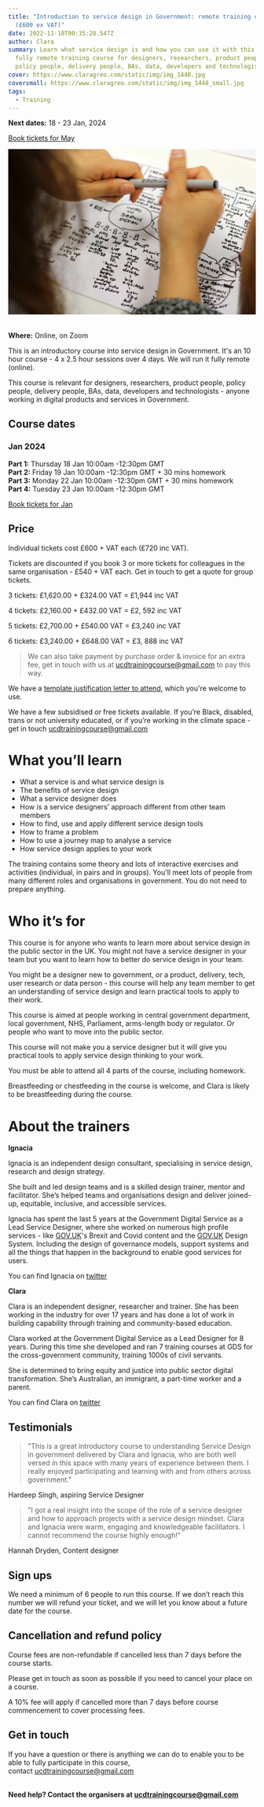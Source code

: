 ```yaml
---
title: "Introduction to service design in Government: remote training course
  (£600 ex VAT)"
date: 2022-11-10T00:35:28.547Z
author: Clara
summary: Learn what service design is and how you can use it with this 10 hour,
  fully remote training course for designers, researchers, product people,
  policy people, delivery people, BAs, data, developers and technologists
cover: https://www.claragreo.com/static/img/img_1448.jpg
coversmall: https://www.claragreo.com/static/img/img_1448_small.jpg
tags:
  - Training
---
```

**Next dates:** 18 - 23 Jan, 2024 

[Book tickets for May](https://buytickets.at/ignaciaandclara/837350)

![A photo over the shoulder of a person, holding a pen, drawing a mind map or sketch notes on a page, with "Intro to service design" written in the middle. The person has olive skin and wavy brown hair. ](/static/img/img_1448.jpg)

\
**Where:** Online, on Zoom

This is an introductory course into service design in Government. It's an 10 hour course - 4 x 2.5 hour sessions over 4 days. We will run it fully remote (online).

This course is relevant for designers, researchers, product people, policy people, delivery people, BAs, data, developers and technologists - anyone working in digital products and services in Government.

## C﻿ourse dates

### Jan 2024

**Part 1:** Thursday 18 Jan 10:00am -12:30pm GMT\
**Part 2:** Friday 19 Jan 10:00am -12:30pm GMT + 30 mins homework\
**Part 3:** Monday 22 Jan 10:00am -12:30pm GMT + 30 mins homework\
**Part 4:** Tuesday 23 Jan 10:00am -12:30pm GMT

[Book tickets for Jan](https://www.tickettailor.com/events/ignaciaandclara/1039808?)

## P﻿rice

Individual tickets cost £600 + VAT each (£720 inc VAT).

Tickets are discounted if you book 3 or more tickets for colleagues in the same organisation - £540 + VAT each. Get in touch to get a quote for group tickets.﻿

3 tickets: £1,620.00 + £324.00 VAT = £1,944 inc VAT

4 tickets: £2,160.00 + £432.00 VAT = £2, 592 inc VAT

5 tickets: £2,700.00 + £540.00 VAT = £3,240 inc VAT

6 tickets: £3,240.00 + £648.00 VAT = £3, 888 inc VAT

> We can also take payment by purchase order & invoice for an extra fee, get in touch with us at [ucdtrainingcourse@gmail.com](mailto:ucdtrainingcourse@gmail.com) to pay this way.

We have a [template justification letter to attend](https://docs.google.com/document/d/1NJGJYjOQ9SwhtcPQbW55NSsNVGB-d2sONouFnQ2DiDw/edit?usp=sharing), which you're welcome to use.

We have a few subsidised or free tickets available. If you’re Black, disabled, trans or not university educated, or if you’re working in the climate space - get in touch [ucdtrainingcourse@gmail.com](mailto:ucdtrainingcourse@gmail.com)

# What you’ll learn

* What a service is and what service design is
* The benefits of service design
* What a service designer does
* How is a service designers’ approach different from other team members
* How to find, use and apply different service design tools
* How to frame a problem
* How to use a journey map to analyse a service
* How service design applies to your work

The training contains some theory and lots of interactive exercises and activities (individual, in pairs and in groups). You'll meet lots of people from many different roles and organisations in government. You do not need to prepare anything.

# Who it’s for

This course is for anyone who wants to learn more about service design in the public sector in the UK. You might not have a service designer in your team but you want to learn how to better do service design in your team.

You might be a designer new to government, or a product, delivery, tech, user research or data person - this course will help any team member to get an understanding of service design and learn practical tools to apply to their work.

This course is aimed at people working in central government department, local government, NHS, Parliament, arms-length body or regulator. Or people who want to move into the public sector.

This course will not make you a service designer but it will give you practical tools to apply service design thinking to your work.

You must be able to attend all 4 parts of the course, including homework.

Breastfeeding or chestfeeding in the course is welcome, and Clara is likely to be breastfeeding during the course.

# About the trainers

**Ignacia**

Ignacia is an independent design consultant, specialising in service design, research and design strategy.

She built and led design teams and is a skilled design trainer, mentor and facilitator. She’s helped teams and organisations design and deliver joined-up, equitable, inclusive, and accessible services.

Ignacia has spent the last 5 years at the Government Digital Service as a Lead Service Designer, where she worked on numerous high profile services - like [GOV.UK](http://gov.uk/)'s Brexit and Covid content and the [GOV.UK](http://gov.uk/) Design System. Including the design of governance models, support systems and all the things that happen in the background to enable good services for users.

You can find Ignacia on [twitter](https://twitter.com/ignaciaorellana)

**Clara**

Clara is an independent designer, researcher and trainer. She has been working in the industry for over 17 years and has done a lot of work in building capability through training and community-based education.

Clara worked at the Government Digital Service as a Lead Designer for 8 years. During this time she developed and ran 7 training courses at GDS for the cross-government community, training 1000s of civil servants.

She is determined to bring equity and justice into public sector digital transformation. She’s Australian, an immigrant, a part-time worker and a parent.

You can find Clara on [twitter](https://twitter.com/claragt)

## Testimonials

> "This is a great introductory course to understanding Service Design in government delivered by Clara and Ignacia, who are both well versed in this space with many years of experience between them. I really enjoyed participating and learning with and from others across government."

Hardeep Singh, aspiring Service Designer  

> "I got a real insight into the scope of the role of a service designer and how to approach projects with a service design mindset. Clara and Ignacia were warm, engaging and knowledgeable facilitators. I cannot recommend the course highly enough!"

Hannah Dryden, Content designer 

## Sign ups

We need a minimum of 6 people to run this course. If we don’t reach this number we will refund your ticket, and we will let you know about a future date for the course.

## Cancellation and refund policy

Course fees are non-refundable if cancelled less than 7 days before the course starts.

Please get in touch as soon as possible if you need to cancel your place on a course.

A 10% fee will apply if cancelled more than 7 days before course commencement to cover processing fees.

## Get in touch

If you have a question or there is anything we can do to enable you to be able to fully participate in this course, contact [ucdtrainingcourse@gmail.com](mailto:ucdtrainingcourse@gmail.com)

**\
Need help? Contact the organisers at [ucdtrainingcourse@gmail.com](mailto:ucdtrainingcourse@gmail.com)**